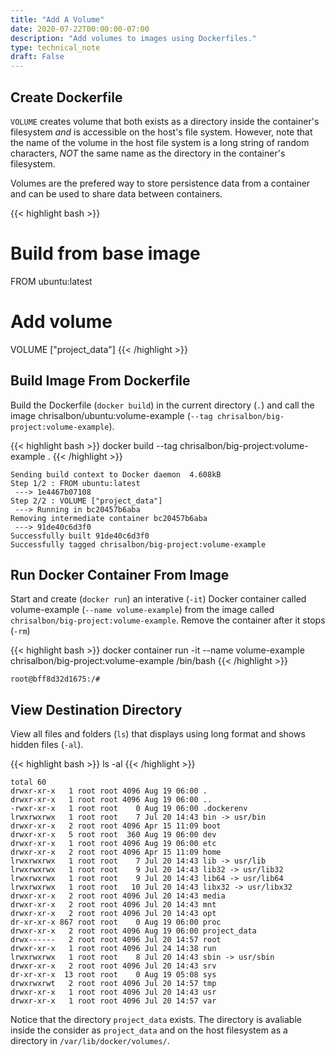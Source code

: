 ```yaml
---
title: "Add A Volume"
date: 2020-07-22T00:00:00-07:00
description: "Add volumes to images using Dockerfiles."
type: technical_note
draft: False
---
```


## Create Dockerfile

`VOLUME` creates volume that both exists as a directory inside the container's filesystem _and_ is accessible on the host's file system. However, note that the name of the volume in the host file system is a long string of random characters, _NOT_ the same name as the directory in the container's filesystem.

Volumes are the prefered way to store persistence data from a container and can be used to share data between containers.

{{< highlight bash >}}
# Build from base image
FROM ubuntu:latest

# Add volume
VOLUME ["project_data"]
{{< /highlight >}}

## Build Image From Dockerfile

Build the Dockerfile (`docker build`) in the current directory (`.`) and call the image chrisalbon/ubuntu:volume-example (`--tag chrisalbon/big-project:volume-example`).

{{< highlight bash >}}
docker build --tag chrisalbon/big-project:volume-example .
{{< /highlight >}}
```
Sending build context to Docker daemon  4.608kB
Step 1/2 : FROM ubuntu:latest
 ---> 1e4467b07108
Step 2/2 : VOLUME ["project_data"]
 ---> Running in bc20457b6aba
Removing intermediate container bc20457b6aba
 ---> 91de40c6d3f0
Successfully built 91de40c6d3f0
Successfully tagged chrisalbon/big-project:volume-example
```

## Run Docker Container From Image

Start and create (`docker run`) an interative (`-it`) Docker container called volume-example (`--name volume-example`) from the image called `chrisalbon/big-project:volume-example`. Remove the container after it stops (`-rm`)

{{< highlight bash >}}
docker container run -it --name volume-example chrisalbon/big-project:volume-example /bin/bash
{{< /highlight >}}
```
root@bff8d32d1675:/#
```

## View Destination Directory

View all files and folders (`ls`) that displays using long format and shows hidden files (`-al`).

{{< highlight bash >}}
ls -al
{{< /highlight >}}
```
total 60
drwxr-xr-x   1 root root 4096 Aug 19 06:00 .
drwxr-xr-x   1 root root 4096 Aug 19 06:00 ..
-rwxr-xr-x   1 root root    0 Aug 19 06:00 .dockerenv
lrwxrwxrwx   1 root root    7 Jul 20 14:43 bin -> usr/bin
drwxr-xr-x   2 root root 4096 Apr 15 11:09 boot
drwxr-xr-x   5 root root  360 Aug 19 06:00 dev
drwxr-xr-x   1 root root 4096 Aug 19 06:00 etc
drwxr-xr-x   2 root root 4096 Apr 15 11:09 home
lrwxrwxrwx   1 root root    7 Jul 20 14:43 lib -> usr/lib
lrwxrwxrwx   1 root root    9 Jul 20 14:43 lib32 -> usr/lib32
lrwxrwxrwx   1 root root    9 Jul 20 14:43 lib64 -> usr/lib64
lrwxrwxrwx   1 root root   10 Jul 20 14:43 libx32 -> usr/libx32
drwxr-xr-x   2 root root 4096 Jul 20 14:43 media
drwxr-xr-x   2 root root 4096 Jul 20 14:43 mnt
drwxr-xr-x   2 root root 4096 Jul 20 14:43 opt
dr-xr-xr-x 867 root root    0 Aug 19 06:00 proc
drwxr-xr-x   2 root root 4096 Aug 19 06:00 project_data
drwx------   2 root root 4096 Jul 20 14:57 root
drwxr-xr-x   1 root root 4096 Jul 24 14:38 run
lrwxrwxrwx   1 root root    8 Jul 20 14:43 sbin -> usr/sbin
drwxr-xr-x   2 root root 4096 Jul 20 14:43 srv
dr-xr-xr-x  13 root root    0 Aug 19 05:08 sys
drwxrwxrwt   2 root root 4096 Jul 20 14:57 tmp
drwxr-xr-x   1 root root 4096 Jul 20 14:43 usr
drwxr-xr-x   1 root root 4096 Jul 20 14:57 var
```

Notice that the directory `project_data` exists. The directory is avaliable inside the consider as `project_data` and on the host filesystem as a directory in `/var/lib/docker/volumes/`.